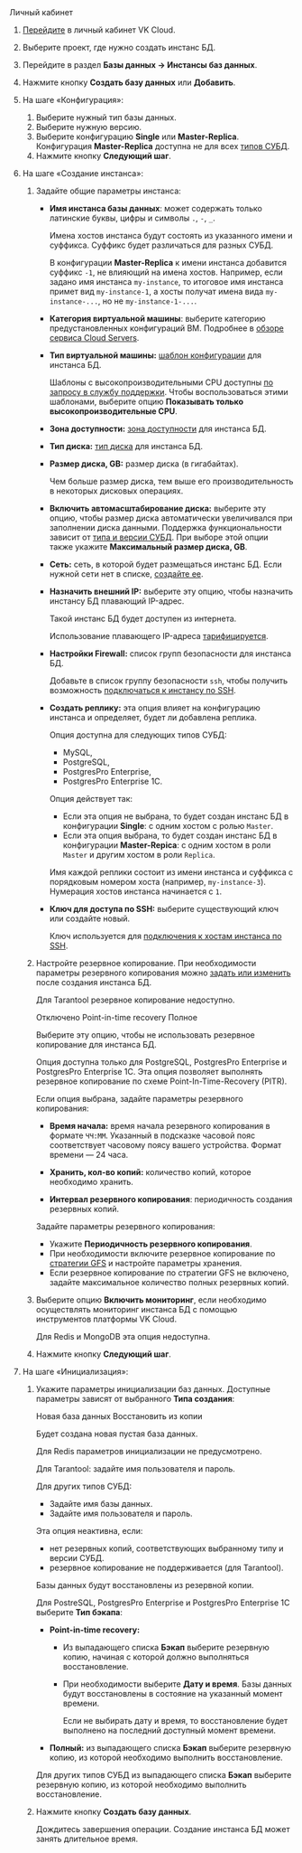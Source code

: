 <tabs>
<tablist>
<tab>Личный кабинет</tab>
</tablist>
<tabpanel>

1. [Перейдите](https://msk.cloud.vk.com/app/) в личный кабинет VK Cloud.
1. Выберите проект, где нужно создать инстанс БД.
1. Перейдите в раздел **Базы данных → Инстансы баз данных**.
1. Нажмите кнопку **Создать базу данных** или **Добавить**.
1. На шаге «Конфигурация»:

   1. Выберите нужный тип базы данных.
   1. Выберите нужную версию.
   1. Выберите конфигурацию **Single** или **Master-Replica**. Конфигурация **Master-Replica** доступна не для всех [типов СУБД](../../../concepts/work-configs#dostupnye_konfiguracii_dlya_tipov_subd).
   1. Нажмите кнопку **Следующий шаг**.

1. На шаге «Создание инстанса»:

   1. Задайте общие параметры инстанса:

      - **Имя инстанса базы данных**: может содержать только латинские буквы, цифры и символы `.`, `-`, `_`.

        Имена хостов инстанса будут состоять из указанного имени и суффикса. Суффикс будет различаться для разных СУБД.

        <info>

        В конфигурации **Master-Replica** к имени инстанса добавится суффикс `-1`, не влияющий на имена хостов. Например, если задано имя инстанса `my-instance`, то итоговое имя инстанса примет вид `my-instance-1`, а хосты получат имена вида `my-instance-...`, но не `my-instance-1-...`.

        </info>

      - **Категория виртуальной машины**: выберите категорию предустановленных конфигураций ВМ. Подробнее в [обзоре сервиса Cloud Servers](/ru/base/iaas/concepts/about#shablony_konfiguraciy).

      - **Тип виртуальной машины:** [шаблон конфигурации](/ru/base/iaas/concepts/about#shablony_konfiguraciy) для инстанса БД.

        Шаблоны с высокопроизводительными CPU доступны [по запросу в службу поддержки](/ru/contacts). Чтобы воспользоваться этими шаблонами, выберите опцию **Показывать только высокопроизводительные CPU**.

      - **Зона доступности:** [зона доступности](/ru/additionals/start/architecture#az) для инстанса БД.

      - **Тип диска:** [тип диска](/ru/base/iaas/concepts/about#diski) для инстанса БД.

      - **Размер диска, GB:** размер диска (в гигабайтах).

        Чем больше размер диска, тем выше его производительность в некоторых дисковых операциях.

      - **Включить автомасштабирование диска:** выберите эту опцию, чтобы размер диска автоматически увеличивался при заполнении диска данными. Поддержка функциональности зависит от [типа и версии СУБД](../../../concepts/disks-autoscaling#subd_s_podderzhkoy_avtomasshtabirovaniya). При выборе этой опции также укажите **Максимальный размер диска, GB**.

      - **Сеть:** сеть, в которой будет размещаться инстанс БД. Если нужной сети нет в списке, [создайте ее](/ru/networks/vnet/operations/manage-net#sozdanie_seti).

      - **Назначить внешний IP:** выберите эту опцию, чтобы назначить инстансу БД плавающий IP-адрес.

        Такой инстанс БД будет доступен из интернета.

        <warn>

        Использование плавающего IP-адреса [тарифицируется](/ru/networks/vnet/tariffs#tarificiruetsya).

        </warn>

      - **Настройки Firewall:** список групп безопасности для инстанса БД.

        Добавьте в список группу безопасности `ssh`, чтобы получить возможность [подключаться к инстансу по SSH](../../../connect/ssh).

      - **Создать реплику:** эта опция влияет на конфигурацию инстанса и определяет, будет ли добавлена реплика.

        Опция доступна для следующих типов СУБД:

        - MySQL,
        - PostgreSQL,
        - PostgresPro Enterprise,
        - PostgresPro Enterprise 1C.

        Опция действует так:

        - Если эта опция не выбрана, то будет создан инстанс БД в конфигурации **Single**: с одним хостом с ролью `Master`.
        - Если эта опция выбрана, то будет создан инстанс БД в конфигурации **Master-Repica**: с одним хостом в роли `Master` и другим хостом в роли `Replica`.

        <info>

        Имя каждой реплики состоит из имени инстанса и суффикса с порядковым номером хоста (например, `my-instance-3`). Нумерация хостов инстанса начинается с `1`.

        </info>

      - **Ключ для доступа по SSH:** выберите существующий ключ или создайте новый.

        Ключ используется для [подключения к хостам инстанса по SSH](/ru/base/iaas/service-management/vm/vm-connect/vm-connect-nix).

   1. Настройте резервное копирование. При необходимости параметры резервного копирования можно [задать или изменить](/ru/manage/backups/db-backup) после создания инстанса БД.

      Для Tarantool резервное копирование недоступно.

      <tabs>
      <tablist>
      <tab>Отключено</tab>
      <tab>Point-in-time recovery</tab>
      <tab>Полное</tab>
      </tablist>
      <tabpanel>

      Выберите эту опцию, чтобы не использовать резервное копирование для инстанса БД.

      </tabpanel>
      <tabpanel>

      Опция доступна только для PostgreSQL, PostgresPro Enterprise и PostgresPro Enterprise 1C. Эта опция позволяет выполнять резервное копирование по схеме Point-In-Time-Recovery (PITR).

      Если опция выбрана, задайте параметры резервного копирования:

      - **Время начала:** время начала резервного копирования в формате `ЧЧ:ММ`. Указанный в подсказке часовой пояс соответствует часовому поясу вашего устройства. Формат времени — 24 часа.

      - **Хранить, кол-во копий:** количество копий, которое необходимо хранить.

      - **Интервал резервного копирования**: периодичность создания резервных копий.

      </tabpanel>
      <tabpanel>

      Задайте параметры резервного копирования:

      - Укажите **Периодичность резервного копирования**.
      - При необходимости включите резервное копирование по [стратегии GFS](/ru/manage/backups/retention-policy/gfs-backup) и настройте параметры хранения.
      - Если резервное копирование по стратегии GFS не включено, задайте максимальное количество полных резервных копий.

      </tabpanel>
      </tabs>

   1. Выберите опцию **Включить мониторинг**, если необходимо осуществлять мониторинг инстанса БД с помощью инструментов платформы VK Cloud.

      Для Redis и MongoDB эта опция недоступна.

   1. Нажмите кнопку **Следующий шаг**.

1. На шаге «Инициализация»:

   1. Укажите параметры инициализации баз данных. Доступные параметры зависят от выбранного **Типа создания**:

      <tabs>
      <tablist>
      <tab>Новая база данных</tab>
      <tab>Восстановить из копии</tab>
      </tablist>
      <tabpanel>

      Будет создана новая пустая база данных.

      Для Redis параметров инициализации не предусмотрено.

      Для Tarantool: задайте имя пользователя и пароль.

      Для других типов СУБД:

      - Задайте имя базы данных.
      - Задайте имя пользователя и пароль.

      </tabpanel>
      <tabpanel>

      Эта опция неактивна, если:

      - нет резервных копий, соответствующих выбранному типу и версии СУБД.
      - резервное копирование не поддерживается (для Tarantool).

      Базы данных будут восстановлены из резервной копии.

      Для PostreSQL, PostgresPro Enterprise и PostgresPro Enterprise 1C выберите **Тип бэкапа**:

      - **Point-in-time recovery:**

        - Из выпадающего списка **Бэкап** выберите резервную копию, начиная с которой должно выполняться восстановление.
        - При необходимости выберите **Дату и время**. Базы данных будут восстановлены в состояние на указанный момент времени.

          Если не выбирать дату и время, то восстановление будет выполнено на последний доступный момент времени.

      - **Полный:** из выпадающего списка **Бэкап** выберите резервную копию, из которой необходимо выполнить восстановление.

      Для других типов СУБД из выпадающего списка **Бэкап** выберите резервную копию, из которой необходимо выполнить восстановление.

      </tabpanel>
      </tabs>

   1. Нажмите кнопку **Создать базу данных**.

      Дождитесь завершения операции. Создание инстанса БД может занять длительное время.

</tabpanel>
</tabs>
